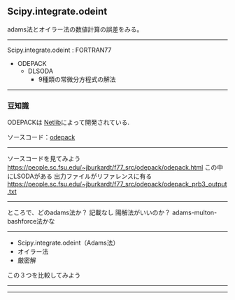 ## Scipy.integrate.odeint

adams法とオイラー法の数値計算の誤差をみる。

---
Scipy.integrate.odeint : FORTRAN77

- ODEPACK
	- DLSODA
		- 9種類の常微分方程式の解法


-----

### 豆知識

ODEPACKは
[Netlib](http://www.netlib.org/master_counts2.html#odepack)によって開発されている.


ソースコード：[odepack](https://www.netlib.org/odepack/index.html)

-----

ソースコードを見てみよう
	https://people.sc.fsu.edu/~jburkardt/f77_src/odepack/odepack.html
	この中にLSODAがある
		出力ファイルがリファレンスに有る
		https://people.sc.fsu.edu/~jburkardt/f77_src/odepack/odepack_prb3_output.txt

-----


ところで、どのadams法か？
	記載なし
    陽解法がいいのか？
		adams-multon-bashforce法かな

-----

- Scipy.integrate.odeint（Adams法）
- オイラー法
- 厳密解

この３つを比較してみよう

-----





-----






